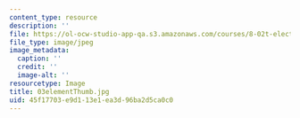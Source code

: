 ```yaml
---
content_type: resource
description: ''
file: https://ol-ocw-studio-app-qa.s3.amazonaws.com/courses/8-02t-electricity-and-magnetism-spring-2005/45f17703e9d113e1ea3d96ba2d5ca0c0_03elementThumb.jpg
file_type: image/jpeg
image_metadata:
  caption: ''
  credit: ''
  image-alt: ''
resourcetype: Image
title: 03elementThumb.jpg
uid: 45f17703-e9d1-13e1-ea3d-96ba2d5ca0c0
---
```

